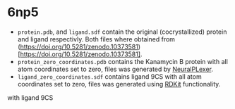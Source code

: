 # 6np5
* `protein.pdb`, and `ligand.sdf` contain the original (cocrystallized) protein and ligand respectivly. Both files where obtained from (https://doi.org/10.5281/zenodo.10373581)[https://doi.org/10.5281/zenodo.10373581].
* `protein_zero_coordinates.pdb` contains the Kanamycin B protein with all atom coordinates set to zero, files was generated by [NeuralPLexer](https://github.com/zrqiao/NeuralPLexer).
* `ligand_zero_coordinates.sdf` contains ligand 9CS with all atom coordinates set to zero, files was generated using [RDKit](https://www.rdkit.org/) functionality.



with ligand 9CS